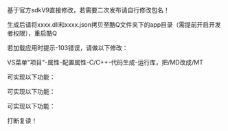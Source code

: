 基于官方sdkV9直接修改，若需要二次发布请自行修改包名！

生成后请将xxxx.dll和xxxx.json拷贝至酷Q文件夹下的app目录（需提前开启开发者权限），重启酷Q

若加载应用时提示-103错误，请做以下修改：

VS菜单"项目"-属性-配置属性-C/C++-代码生成-运行库，把/MD改成/MT

可实现以下功能：

可实现以下功能：

可实现以下功能：

打断复读！

